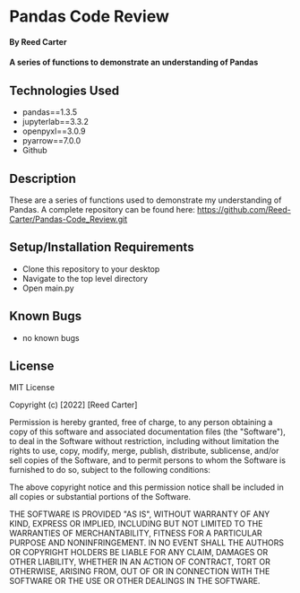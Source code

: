 # Pandas Code Review

#### By Reed Carter

#### A series of functions to demonstrate an understanding of Pandas 

## Technologies Used

* pandas==1.3.5
* jupyterlab==3.3.2
* openpyxl==3.0.9
* pyarrow==7.0.0
* Github

## Description

These are a series of functions used to demonstrate my understanding of Pandas.  A complete repository can be found here: https://github.com/Reed-Carter/Pandas-Code_Review.git

## Setup/Installation Requirements

* Clone this repository to your desktop
* Navigate to the top level directory
* Open main.py

## Known Bugs

* no known bugs

## License

MIT License

Copyright (c) [2022] [Reed Carter]

Permission is hereby granted, free of charge, to any person obtaining a copy
of this software and associated documentation files (the "Software"), to deal
in the Software without restriction, including without limitation the rights
to use, copy, modify, merge, publish, distribute, sublicense, and/or sell
copies of the Software, and to permit persons to whom the Software is
furnished to do so, subject to the following conditions:

The above copyright notice and this permission notice shall be included in all
copies or substantial portions of the Software.

THE SOFTWARE IS PROVIDED "AS IS", WITHOUT WARRANTY OF ANY KIND, EXPRESS OR
IMPLIED, INCLUDING BUT NOT LIMITED TO THE WARRANTIES OF MERCHANTABILITY,
FITNESS FOR A PARTICULAR PURPOSE AND NONINFRINGEMENT. IN NO EVENT SHALL THE
AUTHORS OR COPYRIGHT HOLDERS BE LIABLE FOR ANY CLAIM, DAMAGES OR OTHER
LIABILITY, WHETHER IN AN ACTION OF CONTRACT, TORT OR OTHERWISE, ARISING FROM,
OUT OF OR IN CONNECTION WITH THE SOFTWARE OR THE USE OR OTHER DEALINGS IN THE
SOFTWARE.